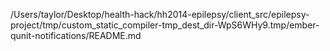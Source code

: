 /Users/taylor/Desktop/health-hack/hh2014-epilepsy/client_src/epilepsy-project/tmp/custom_static_compiler-tmp_dest_dir-WpS6WHy9.tmp/ember-qunit-notifications/README.md